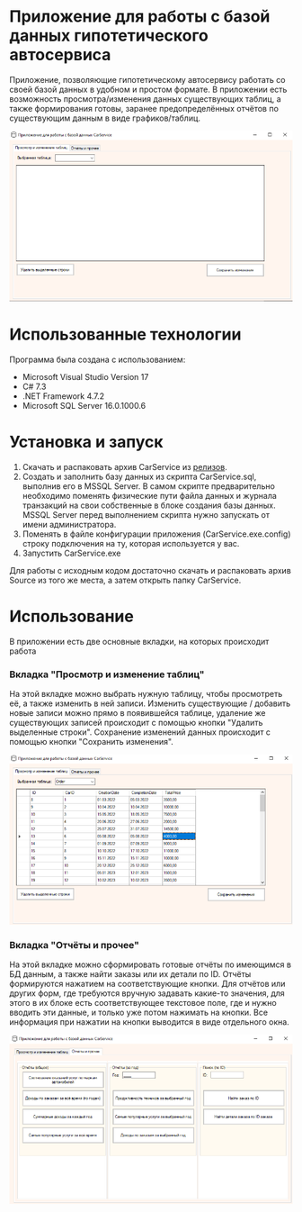 # Приложение для работы с базой данных гипотетического автосервиса  
Приложение, позволяющие гипотетическому автосервису работать со своей базой данных в удобном и простом формате. В приложении есть возможность просмотра/изменения данных существующих таблиц, а также формирования готовы, заранее предопределённых отчётов по существующим данным в виде графиков/таблиц.  

![applicationCarService](images/image.png)  

# Использованные технологии
Программа была создана с использованием:
* Microsoft Visual Studio Version 17
* C# 7.3
* .NET Framework 4.7.2
* Microsoft SQL Server 16.0.1000.6
# Установка и запуск
1. Скачать и распаковать архив CarService из [релизов](https://github.com/qwert312/university-projcets/releases/latest).
2. Создать и заполнить базу данных из скрипта CarService.sql, выполнив его в MSSQL Server. В самом скрипте предварительно необходимо поменять физические пути файла данных и журнала транзакций на свои собственные в блоке создания базы данных. MSSQL Server перед выполнением скрипта нужно запускать от имени администратора.
3. Поменять в файле конфигурации приложения (CarService.exe.config) строку подключения на ту, которая используется у вас.
4. Запустить CarService.exe

Для работы с исходным кодом достаточно скачать и распаковать архив Source из того же места, а затем открыть папку CarService.
# Использование
В приложении есть две основные вкладки, на которых происходит работа  
  
### Вкладка "Просмотр и изменение таблиц"
На этой вкладке можно выбрать нужную таблицу, чтобы просмотреть её, а также изменить в ней записи. Изменить существующие / добавить новые записи можно прямо в появившейся таблице, удаление же существующих записей происходит с помощью кнопки "Удалить выделенные строки". Сохранение изменений данных происходит с помощью кнопки "Сохранить изменения".  

![firstPage](images/image-1.png)  
  
### Вкладка "Отчёты и прочее"
На этой вкладке можно сформировать готовые отчёты по имеющимся в БД данным, а также найти заказы или их детали по ID. Отчёты формируются нажатием на соответствующие кнопки. Для отчётов или других форм, где требуются вручную задавать какие-то значения, для этого в их блоке есть соответствующее текстовое поле, где и нужно вводить эти данные, и только уже потом нажимать на кнопки. Все информация при нажатии на кнопки выводится в виде отдельного окна.

![secondPage](images/image-2.png)